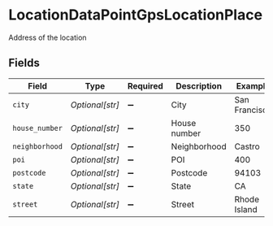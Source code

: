# LocationDataPointGpsLocationPlace

Address of the location


## Fields

| Field              | Type               | Required           | Description        | Example            |
| ------------------ | ------------------ | ------------------ | ------------------ | ------------------ |
| `city`             | *Optional[str]*    | :heavy_minus_sign: | City               | San Francisco      |
| `house_number`     | *Optional[str]*    | :heavy_minus_sign: | House number       | 350                |
| `neighborhood`     | *Optional[str]*    | :heavy_minus_sign: | Neighborhood       | Castro             |
| `poi`              | *Optional[str]*    | :heavy_minus_sign: | POI                | 400                |
| `postcode`         | *Optional[str]*    | :heavy_minus_sign: | Postcode           | 94103              |
| `state`            | *Optional[str]*    | :heavy_minus_sign: | State              | CA                 |
| `street`           | *Optional[str]*    | :heavy_minus_sign: | Street             | Rhode Island       |